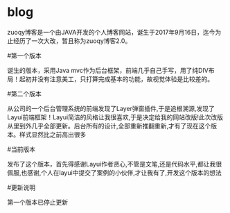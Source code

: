 ﻿# blog

zuoqy博客是一个由JAVA开发的个人博客网站，诞生于2017年9月16日，迄今为止经历了一次大改，暂且称为zuoqy博客2.0。

#第一个版本

诞生的版本，采用Java mvc作为后台框架，前端几乎自己手写，用了纯DIV布局！起初并没有注意美工，只打算完成基本的功能，故视觉体验是比较差的。

#第二个版本

从公司的一个后台管理系统的前端发现了Layer弹窗插件,于是追根溯源,发现了Layui前端框架！Layui简洁的风格让我很喜欢,于是决定给我的网站改版!此次改版从里到外几乎全部更新。后台所有的设计,全部重新推翻重新,才有了现在这个版本。样式显然比之前高出很多

#当前版本

发布了这个版本，首先得感谢Layui作者贤心,不管是文笔,还是代码水平,都让我很佩服,也感谢,个人在layui中提交了案例的小伙伴,才让我有了,开发这个版本的想法

#更新说明

第一个版本已停止更新
